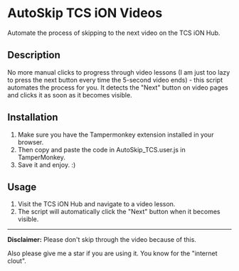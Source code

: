 # AutoSkip TCS iON Videos

Automate the process of skipping to the next video on the TCS iON Hub.

## Description

No more manual clicks to progress through video lessons (I am just too lazy to press the next button every time the 5-second video ends) - this script automates the process for you. It detects the "Next" button on video pages and clicks it as soon as it becomes visible.

## Installation

1. Make sure you have the Tampermonkey extension installed in your browser.
2. Then copy and paste the code in AutoSkip_TCS.user.js in TamperMonkey.
3. Save it and enjoy. :)

## Usage

1. Visit the TCS iON Hub and navigate to a video lesson.
2. The script will automatically click the "Next" button when it becomes visible.


---

**Disclaimer:** Please don't skip through the video because of this.


Also please give me a star if you are using it. You know for the "internet clout".
